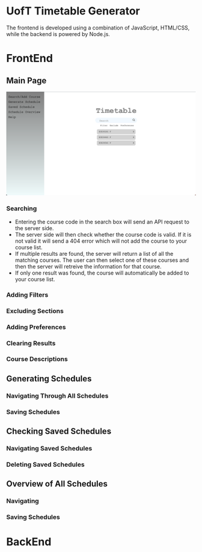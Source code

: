 # UofT Timetable Generator

The frontend is developed using a combination of JavaScript, HTML/CSS, while the backend is powered by Node.js.

# FrontEnd
## Main Page
![Alt text](./images/MainPage.png)
### Searching
- Entering the course code in the search box will send an API request to the server side.
- The server side will then check whether the course code is valid. If it is not valid it will send a 404 error which will not add the course to your course list.
- If multiple results are found, the server will return a list of all the matching courses. The user can then select one of these courses and then the server will retreive the information for that course.
- If only one result was found, the course will automatically be added to your course list.
### Adding Filters
### Excluding Sections
### Adding Preferences
### Clearing Results
### Course Descriptions

## Generating Schedules
### Navigating Through All Schedules
### Saving Schedules

## Checking Saved Schedules
### Navigating Saved Schedules
### Deleting Saved Schedules

## Overview of All Schedules
### Navigating
### Saving Schedules

# BackEnd